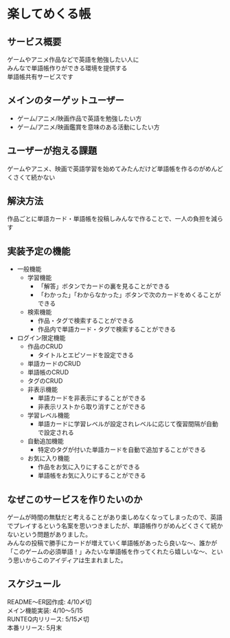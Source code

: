 # 楽してめくる帳
## サービス概要

ゲームやアニメ作品などで英語を勉強したい人に  
みんなで単語帳作りができる環境を提供する  
単語帳共有サービスです

## メインのターゲットユーザー

- ゲーム/アニメ/映画作品で英語を勉強したい方
- ゲーム/アニメ/映画鑑賞を意味のある活動にしたい方

## ユーザーが抱える課題

ゲームやアニメ、映画で英語学習を始めてみたんだけど単語帳を作るのがめんどくさくて続かない

## 解決方法

作品ごとに単語カード・単語帳を投稿しみんなで作ることで、一人の負担を減らす

## 実装予定の機能

- 一般機能
  - 学習機能
    - 「解答」ボタンでカードの裏を見ることができる
    - 「わかった」「わからなかった」ボタンで次のカードをめくることができる
  - 検索機能
    - 作品・タグで検索することができる
    - 作品内で単語カード・タグで検索することができる
- ログイン限定機能
  - 作品のCRUD
    - タイトルとエピソードを設定できる
  - 単語カードのCRUD
  - 単語帳のCRUD
  - タグのCRUD
  - 非表示機能
    - 単語カードを非表示にすることができる
    - 非表示リストから取り消すことができる
  - 学習レベル機能
    - 単語カードに学習レベルが設定されレベルに応じて復習間隔が自動で設定される
  - 自動追加機能
    - 特定のタグが付いた単語カードを自動で追加することができる
  - お気に入り機能
    - 作品をお気に入りにすることができる
    - 単語帳をお気に入りにすることができる

## なぜこのサービスを作りたいのか

ゲームが時間の無駄だと考えることがあり楽しめなくなってしまったので、英語でプレイするという名案を思いつきましたが、単語帳作りがめんどくさくて続かないという問題がありました。  
みんなの投稿で勝手にカードが増えていく単語帳があったら良いな〜、誰かが「このゲームの必須単語！」みたいな単語帳を作ってくれたら嬉しいな〜、という思いからこのアイディアは生まれました。

## スケジュール

README〜ER図作成: 4/10〆切  
メイン機能実装: 4/10〜5/15  
RUNTEQ内リリース: 5/15〆切  
本番リリース: 5月末